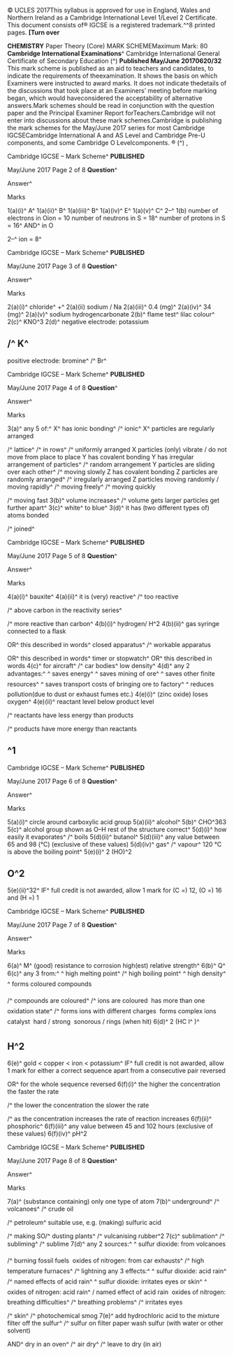 © UCLES 2017This syllabus is approved for use in England, Wales and Northern Ireland as a Cambridge International Level 1/Level 2 Certificate. This document consists of® IGCSE is a registered trademark.^^8 printed pages. **[Turn over** 

**CHEMISTRY** Paper Theory (Core) MARK SCHEMEMaximum Mark: 80 **Cambridge International Examinations**^ Cambridge International General Certificate of Secondary Education (^) **Published May/June 20170620/32** This mark scheme is published as an aid to teachers and candidates, to indicate the requirements of theexamination. It shows the basis on which Examiners were instructed to award marks. It does not indicate thedetails of the discussions that took place at an Examiners’ meeting before marking began, which would haveconsidered the acceptability of alternative answers.Mark schemes should be read in conjunction with the question paper and the Principal Examiner Report forTeachers.Cambridge will not enter into discussions about these mark schemes.Cambridge is publishing the mark schemes for the May/June 2017 series for most Cambridge IGCSECambridge International A and AS Level and Cambridge Pre-U components, and some Cambridge O Levelcomponents. ® (^) , 


Cambridge IGCSE – Mark Scheme^ **PUBLISHED** 

May/June 2017 Page 2 of 8 **Question**^ 

 Answer^ 

 Marks 

 1(a)(i)^ A^ 1(a)(ii)^ B^ 1(a)(iii)^ B^ 1(a)(iv)^ E^ 1(a)(v)^ C^ 2–^ 1(b) number of electrons in Oion = 10 number of neutrons in S = 18^ number of protons in S = 16^ AND^ in O 

 2–^ ion = 8^ 


Cambridge IGCSE – Mark Scheme^ **PUBLISHED** 

May/June 2017 Page 3 of 8 **Question**^ 

 Answer^ 

 Marks 

 2(a)(i)^ chloride^ +^ 2(a)(ii) sodium / Na 2(a)(iii)^ 0.4 (mg)^ 2(a)(iv)^ 34 (mg)^ 2(a)(v)^ sodium hydrogencarbonate 2(b)^ flame test^ lilac colour^ 2(c)^ KNO^3 2(d)^ negative electrode: potassium 

## /^ K^ 

 positive electrode: bromine^ /^ Br^ 


Cambridge IGCSE – Mark Scheme^ **PUBLISHED** 

May/June 2017 Page 4 of 8 **Question**^ 

 Answer^ 

 Marks 

 3(a)^ any 5 of:^ X^ has ionic bonding^ /^ ionic^ X^ particles are regularly arranged 

 /^ lattice^ /^ in rows^ /^ uniformly arranged X particles (only) vibrate / do not move from place to place Y has covalent bonding Y has irregular arrangement of particles^ /^ random arrangement Y particles are sliding over each other^ /^ moving slowly Z has covalent bonding Z particles are randomly arranged^ /^ irregularly arranged Z particles moving randomly / moving rapidly^ /^ moving freely^ /^ moving quickly 

 /^ moving fast 3(b)^ volume increases^ /^ volume gets larger particles get further apart^ 3(c)^ white^ to blue^ 3(d)^ it has (two different types of) atoms bonded 

 /^ joined^ 


Cambridge IGCSE – Mark Scheme^ **PUBLISHED** 

May/June 2017 Page 5 of 8 **Question**^ 

 Answer^ 

 Marks 

 4(a)(i)^ bauxite^ 4(a)(ii)^ it is (very) reactive^ /^ too reactive 

 /^ above carbon in the reactivity series^ 

 /^ more reactive than carbon^ 4(b)(i)^ hydrogen/ H^2 4(b)(ii)^ gas syringe connected to a flask 

 OR^ this described in words^ closed apparatus^ /^ workable apparatus 

 OR^ this described in words^ timer or stopwatch^ OR^ this described in words 4(c)^ for aircraft^ /^ car bodies^ low density^ 4(d)^ any 2 advantages:^ ^ saves energy^ ^ saves mining of ore^ ^ saves other finite resources^ ^ saves transport costs of bringing ore to factory^ ^ reduces pollution(due to dust or exhaust fumes etc.) 4(e)(i)^ (zinc oxide) loses oxygen^ 4(e)(ii)^ reactant level below product level 

 /^ reactants have less energy than products 

 /^ products have more energy than reactants 

## ^1 


Cambridge IGCSE – Mark Scheme^ **PUBLISHED** 

May/June 2017 Page 6 of 8 **Question**^ 

 Answer^ 

 Marks 

 5(a)(i)^ circle around carboxylic acid group 5(a)(ii)^ alcohol^ 5(b)^ CHO^363 5(c)^ alcohol group shown as O–H rest of the structure correct^ 5(d)(i)^ how easily it evaporates^ /^ boils 5(d)(ii)^ butanol^ 5(d)(iii)^ any value between 65 and 98 (°C) (exclusive of these values) 5(d)(iv)^ gas^ /^ vapour^ 120 °C is above the boiling point^ 5(e)(i)^ 2 (HO)^2 

## O^2 

 5(e)(ii)^32^ IF^ full credit is not awarded, allow 1 mark for (C =) 12, (O =) 16 and (H =) 1 


Cambridge IGCSE – Mark Scheme^ **PUBLISHED** 

May/June 2017 Page 7 of 8 **Question**^ 

 Answer^ 

 Marks 

 6(a)^ M^ (good) resistance to corrosion high(est) relative strength^ 6(b)^ Q^ 6(c)^ any 3 from:^ ^ high melting point^ /^ high boiling point^ ^ high density^ ^ forms coloured compounds 

 /^ compounds are coloured^ /^ ions are coloured  has more than one oxidation state^ /^ forms ions with different charges  forms complex ions  catalyst  hard / strong  sonorous / rings (when hit) 6(d)^ 2 (HC l^ )^ 

## H^2 

 6(e)^ gold < copper < iron < potassium^ IF^ full credit is not awarded, allow 1 mark for either a correct sequence apart from a consecutive pair reversed 

 OR^ for the whole sequence reversed 6(f)(i)^ the higher the concentration the faster the rate 

 /^ the lower the concentration the slower the rate 

 /^ as the concentration increases the rate of reaction increases 6(f)(ii)^ phosphoric^ 6(f)(iii)^ any value between 45 and 102 hours (exclusive of these values) 6(f)(iv)^ pH^2 


Cambridge IGCSE – Mark Scheme^ **PUBLISHED** 

May/June 2017 Page 8 of 8 **Question**^ 

 Answer^ 

 Marks 

 7(a)^ (substance containing) only one type of atom 7(b)^ underground^ /^ volcanoes^ /^ crude oil 

 /^ petroleum^ suitable use, e.g. (making) sulfuric acid 

 /^ making SO/^ dusting plants^ /^ vulcanising rubber^2 7(c)^ sublimation^ /^ subliming^ /^ sublime 7(d)^ any 2 sources:^ ^ sulfur dioxide: from volcanoes 

 /^ burning fossil fuels  oxides of nitrogen: from car exhausts^ /^ high temperature furnaces^ /^ lightning any 3 effects:^ ^ sulfur dioxide: acid rain^ /^ named effects of acid rain^ ^ sulfur dioxide: irritates eyes or skin^ ^ oxides of nitrogen: acid rain^ / named effect of acid rain  oxides of nitrogen: breathing difficulties^ /^ breathing problems^ /^ irritates eyes 

 /^ skin^ /^ photochemical smog 7(e)^ add hydrochloric acid to the mixture filter off the sulfur^ /^ sulfur on filter paper wash sulfur (with water or other solvent) 

 AND^ dry in an oven^ /^ air dry^ /^ leave to dry (in air) 


